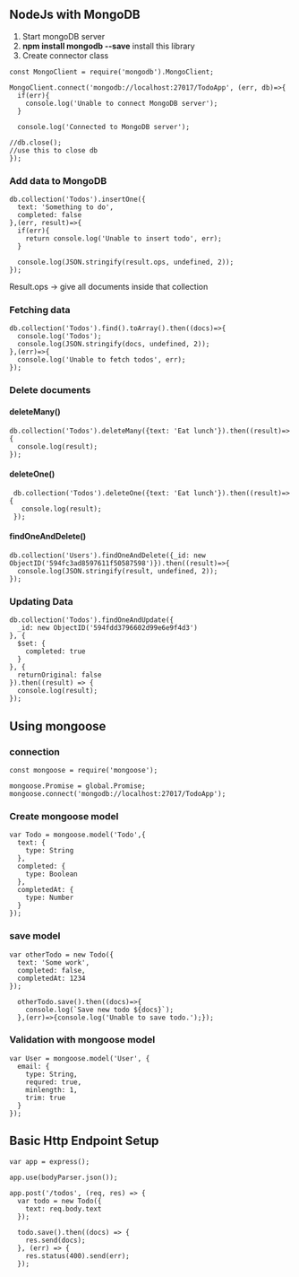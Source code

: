## NodeJs with MongoDB


1. Start mongoDB server
2. **npm install mongodb --save** install this library
3. Create connector class

```
const MongoClient = require('mongodb').MongoClient;

MongoClient.connect('mongodb://localhost:27017/TodoApp', (err, db)=>{
  if(err){
    console.log('Unable to connect MongoDB server');
  }

  console.log('Connected to MongoDB server');

//db.close();
//use this to close db
});

```

### Add data to MongoDB

```
db.collection('Todos').insertOne({
  text: 'Something to do',
  completed: false
},(err, result)=>{
  if(err){
    return console.log('Unable to insert todo', err);
  }

  console.log(JSON.stringify(result.ops, undefined, 2));
});

```

Result.ops → give all documents inside that collection

### Fetching data

```
db.collection('Todos').find().toArray().then((docs)=>{
  console.log('Todos');
  console.log(JSON.stringify(docs, undefined, 2));
},(err)=>{
  console.log('Unable to fetch todos', err);
});
```

### Delete documents

#### deleteMany()
```
db.collection('Todos').deleteMany({text: 'Eat lunch'}).then((result)=>{
  console.log(result);
});

```

#### deleteOne()

```
 db.collection('Todos').deleteOne({text: 'Eat lunch'}).then((result)=>{
   console.log(result);
 });

```

#### findOneAndDelete()

```
db.collection('Users').findOneAndDelete({_id: new ObjectID('594fc3ad8597611f50587598')}).then((result)=>{
  console.log(JSON.stringify(result, undefined, 2));
});

```

### Updating Data

```
db.collection('Todos').findOneAndUpdate({
  _id: new ObjectID('594fdd3796602d99e6e9f4d3')
}, {
  $set: {
    completed: true
  }
}, {
  returnOriginal: false
}).then((result) => {
  console.log(result);
});

```


## Using mongoose

### connection

```
const mongoose = require('mongoose');

mongoose.Promise = global.Promise;
mongoose.connect('mongodb://localhost:27017/TodoApp');

```

### Create mongoose model

```
var Todo = mongoose.model('Todo',{
  text: {
    type: String
  },
  completed: {
    type: Boolean
  },
  completedAt: {
    type: Number
  }
});

```

### save model

```
var otherTodo = new Todo({
  text: 'Some work',
  completed: false,
  completedAt: 1234
});

  otherTodo.save().then((docs)=>{
    console.log(`Save new todo ${docs}`);
  },(err)=>{console.log('Unable to save todo.');});

```

### Validation with mongoose model

```
var User = mongoose.model('User', {
  email: {
    type: String,
    requred: true,
    minlength: 1,
    trim: true
  }
});
```

## Basic Http Endpoint Setup

```
var app = express();

app.use(bodyParser.json());

app.post('/todos', (req, res) => {
  var todo = new Todo({
    text: req.body.text
  });

  todo.save().then((docs) => {
    res.send(docs);
  }, (err) => {
    res.status(400).send(err);
  });
```
